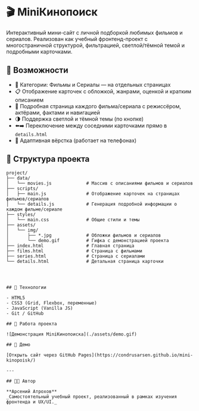 # 🎬 MiniКинопоиск

Интерактивный мини-сайт с личной подборкой любимых фильмов и сериалов. Реализован как учебный фронтенд-проект с многостраничной структурой, фильтрацией, светлой/тёмной темой и подробными карточками.

## 🚀 Возможности

- 📁 Категории: Фильмы и Сериалы — на отдельных страницах
- 📋 Отображение карточек с обложкой, жанрами, оценкой и кратким описанием
- 📖 Подробная страница каждого фильма/сериала с режиссёром, актёрами, фактами и навигацией
- 🌗 Поддержка светлой и тёмной темы (по кнопке)
- ⬅️➡️ Переключение между соседними карточками прямо в `details.html`
- 📱 Адаптивная вёрстка (работает на телефонах)

## 📁 Структура проекта

```text
project/
├── data/
│   └── movies.js             # Массив с описаниями фильмов и сериалов
├── scripts/
│   ├── main.js               # Отображение карточек на страницах фильмов/сериалов
│   └── details.js            # Генерация подробной информации о каждом фильме/сериале
├── styles/
│   └── main.css              # Общие стили и темы
├── assets/
│   └── img/
│       ├── *.jpg             # Обложки фильмов и сериалов
│       └── demo.gif          # Гифка с демонстрацией проекта
├── index.html                # Главная страница
├── films.html                # Страница с фильмами
├── series.html               # Страница с сериалами
└── details.html              # Детальная страница карточки




## 🔧 Технологии

- HTML5
- CSS3 (Grid, Flexbox, переменные)
- JavaScript (Vanilla JS)
- Git / GitHub

## 📸 Работа проекта

![Демонстрация MiniКинопоиска](./assets/demo.gif)

## 🔗 Демо

[Открыть сайт через GitHub Pages](https://condrusarsen.github.io/mini-kinopoisk/)

---

## 🧑‍💻 Автор

**Арсений Атрохов**  
_Самостоятельный учебный проект, реализованный в рамках изучения фронтенда и UX/UI._

